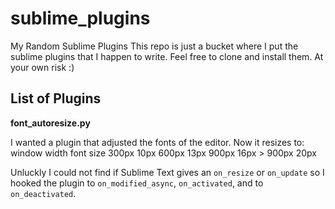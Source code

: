 sublime_plugins
===============
My Random Sublime Plugins
This repo is just a bucket where I put the sublime plugins that I happen to write.
Feel free to clone and install them.
At your own risk :)

List of Plugins
---

**font_autoresize.py**

I wanted a plugin that adjusted the fonts of the editor.
Now it resizes to:
  window width      font size
      300px           10px
      600px           13px
      900px           16px
    > 900px           20px
    
Unluckly I could not find if Sublime Text gives an `on_resize` or
`on_update` so I hooked the plugin to `on_modified_async`, `on_activated`, 
and to `on_deactivated`.
